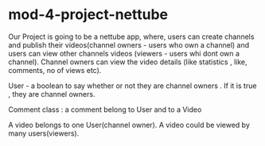 # mod-4-project-nettube



Our Project is going to be a nettube app, where, users can create channels and publish their videos(channel owners - users who own a channel) and users can view other channels videos (viewers - users whi dont own a channel).
Channel owners can view the video details (like statistics , like, comments, no of views etc). 

User - a boolean to say whether or not they are channel owners .
If it is true , they are channel owners.

Comment class : a comment belong to User and to a Video

A video belongs to one User(channel owner).
A video could be viewed by many users(viewers).